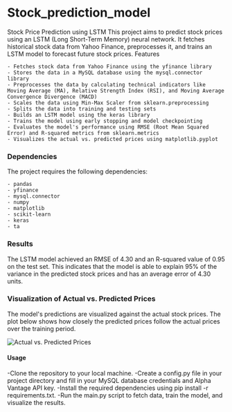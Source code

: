 # Stock_prediction_model

Stock Price Prediction using LSTM
This project aims to predict stock prices using an LSTM (Long Short-Term Memory) neural network. It fetches historical stock data from Yahoo Finance, preprocesses it, and trains an LSTM model to forecast future stock prices.
Features

    - Fetches stock data from Yahoo Finance using the yfinance library
    - Stores the data in a MySQL database using the mysql.connector library
    - Preprocesses the data by calculating technical indicators like Moving Average (MA), Relative Strength Index (RSI), and Moving Average Convergence Divergence (MACD)
    - Scales the data using Min-Max Scaler from sklearn.preprocessing
    - Splits the data into training and testing sets
    - Builds an LSTM model using the keras library
    - Trains the model using early stopping and model checkpointing
    - Evaluates the model's performance using RMSE (Root Mean Squared Error) and R-squared metrics from sklearn.metrics
    - Visualizes the actual vs. predicted prices using matplotlib.pyplot

### Dependencies
The project requires the following dependencies:

    - pandas
    - yfinance
    - mysql.connector
    - numpy
    - matplotlib
    - scikit-learn
    - keras
    - ta

### Results
The LSTM model achieved an RMSE of 4.30 and an R-squared value of 0.95 on the test set. This indicates that the model is able to explain 95% of the variance in the predicted stock prices and has an average error of 4.30 units.

### Visualization of Actual vs. Predicted Prices

The model's predictions are visualized against the actual stock prices. The plot below shows how closely the predicted prices follow the actual prices over the training period.

![Actual vs. Predicted Prices](path_to_your_image.png)


#### Usage

-Clone the repository to your local machine.
-Create a config.py file in your project directory and fill in your MySQL database credentials and Alpha Vantage API key.
-Install the required dependencies using pip install -r requirements.txt.
-Run the main.py script to fetch data, train the model, and visualize the results.

